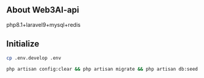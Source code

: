 ## About Web3AI-api
php8.1+laravel9+mysql+redis


## Initialize
```bash
cp .env.develop .env

```
```bash
php artisan config:clear && php artisan migrate && php artisan db:seed
```


